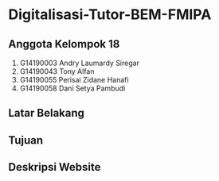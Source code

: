 # Digitalisasi-Tutor-BEM-FMIPA


## Anggota Kelompok 18

1. G14190003 Andry Laumardy Siregar
2. G14190043 Tony Alfan
3. G14190055 Perisai Zidane Hanafi
4. G14190058 Dani Setya Pambudi

## Latar Belakang

## Tujuan 

## Deskripsi Website

##

